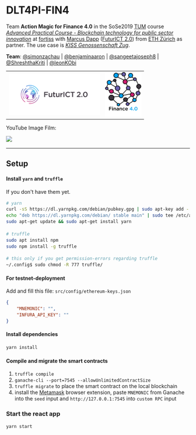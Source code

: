# DLT4PI-FIN4
Team **Action Magic for Finance 4.0** in the SoSe2019 [TUM](https://www.tum.de/) course [*Advanced Practical Course - Blockchain technology for public sector innovation*](https://campus.tum.de/tumonline/wbLv.wbShowLVDetail?pStpSpNr=950404716&pSpracheNr=2) at [fortiss](https://www.fortiss.org/) with [Marcus Dapp](http://digisus.com/) ([FuturICT 2.0](https://futurict2.eu/)) from [ETH Zürich](https://www.ethz.ch/) as partner. The use case is [*KISS Genossenschaft Zug*](https://kiss-zug.ch/).

**Team**: [@simonzachau](https://github.com/simonzachau) | [@benjaminaaron](https://github.com/benjaminaaron) |  [@sangeetajoseph8](https://github.com/sangeetajoseph8) | [@ShreshthaKriti](https://github.com/ShreshthaKriti) | [@leonKObi](https://github.com/leonKObi)

<table border="0"><tr><td>
<a href="https://futurict2.eu/"><img src="public/project-logos/FuturICT2_logo_on_white.png" width="250" ></a></td>
<td>
<img src="public/project-logos/Fin4_logo_on_white.jpg" width="100">
</td></tr></table>

YouTube Image Film:

[![](http://img.youtube.com/vi/oNlKdHjvExo/0.jpg)](http://www.youtube.com/watch?v=oNlKdHjvExo "Finance 4.0")

---

## Setup

#### Install `yarn` and `truffle`
If you don't have them yet.

```sh
# yarn
curl -sS https://dl.yarnpkg.com/debian/pubkey.gpg | sudo apt-key add -
echo "deb https://dl.yarnpkg.com/debian/ stable main" | sudo tee /etc/apt/sources.list.d/yarn.list
sudo apt-get update && sudo apt-get install yarn

# truffle
sudo apt install npm
sudo npm install -g truffle

# this only if you get permission-errors regarding truffle
~/.config$ sudo chmod -R 777 truffle/
```

#### For testnet-deployment 
Add and fill this file: `src/config/ethereum-keys.json`
```json
{
    "MNEMONIC": "",
    "INFURA_API_KEY": ""
}
```

#### Install dependencies
```sh
yarn install
```

#### Compile and migrate the smart contracts

1. `truffle compile`
2. `ganache-cli --port=7545 --allowUnlimitedContractSize`
3. `truffle migrate` to place the smart contract on the local blockchain
4. install the [Metamask](https://metamask.io/) browser extension, paste `MNEMONIC` from Ganache into the `seed` input and `http://127.0.0.1:7545` into `custom RPC` input

### Start the react app
```sh
yarn start
```

[//]: <> (
Via the gear-icon in Ganache, *Add Project* and select the `truffle-config.js` to add this project and therewith be able to see the values in the smart contract. Click *Save and Restart* top right. This might throw an error on Ganache - if that happens it doesn't seem possible to see the smart contract via Ganache unfortunately. TODO: fix this?
)
